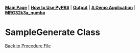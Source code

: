 [**Main Page**](../README.md) | [**How to Use PyPRS**](How%20to%20Use%20PyPRS.md) | [**Output**](Output.md) | [**A Demo Application**](A%20Demo%20Application.md) | [**MRG32k3a_numba**](MRG32k3a_numba.md)

# SampleGenerate Class


<a href="Procedure File.md">Back to Procedure File</a>
